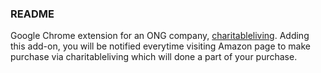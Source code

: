 ### README

Google Chrome extension for an ONG company, [charitableliving](http://charitable-living.com/). Adding this add-on, you will be notified everytime visiting Amazon page to make purchase via charitableliving which will done a part of your purchase. 
